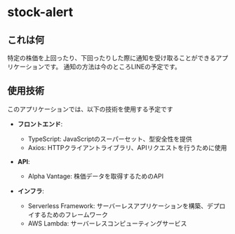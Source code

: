 # stock-alert
## これは何
特定の株価を上回ったり、下回ったりした際に通知を受け取ることができるアプリケーションです。
通知の方法は今のところLINEの予定です。

## 使用技術

このアプリケーションでは、以下の技術を使用する予定です

- **フロントエンド**:
  - TypeScript: JavaScriptのスーパーセット、型安全性を提供
  - Axios: HTTPクライアントライブラリ、APIリクエストを行うために使用

- **API**:
  - Alpha Vantage: 株価データを取得するためのAPI

- **インフラ**:
  - Serverless Framework: サーバーレスアプリケーションを構築、デプロイするためのフレームワーク
  - AWS Lambda: サーバーレスコンピューティングサービス
